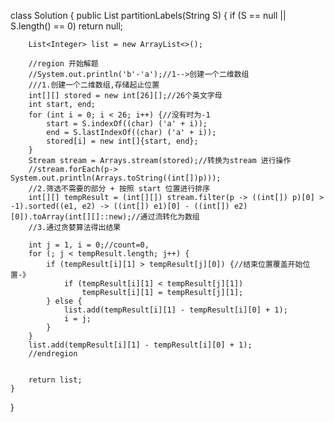 class Solution {
    public List<Integer> partitionLabels(String S) {
        if (S == null || S.length() == 0) return null;
		
		List<Integer> list = new ArrayList<>();

		//region 开始解题
		//System.out.println('b'-'a');//1-->创建一个二维数组
		///1.创建一个二维数组,存储起止位置
		int[][] stored = new int[26][];//26个英文字母
		int start, end;
		for (int i = 0; i < 26; i++) {//没有时为-1
			start = S.indexOf((char) ('a' + i));
			end = S.lastIndexOf((char) ('a' + i));
			stored[i] = new int[]{start, end};
		}
		Stream stream = Arrays.stream(stored);//转换为stream 进行操作
		//stream.forEach(p-> System.out.println(Arrays.toString((int[])p)));
		//2.筛选不需要的部分 + 按照 start 位置进行排序
		int[][] tempResult = (int[][]) stream.filter(p -> ((int[]) p)[0] > -1).sorted((e1, e2) -> ((int[]) e1)[0] - ((int[]) e2)[0]).toArray(int[][]::new);//通过流转化为数组
		//3.通过贪婪算法得出结果

		int j = 1, i = 0;//count=0,
		for (; j < tempResult.length; j++) {
			if (tempResult[i][1] > tempResult[j][0]) {//结束位置覆盖开始位置-》
				if (tempResult[i][1] < tempResult[j][1])
					tempResult[i][1] = tempResult[j][1];
			} else {
				list.add(tempResult[i][1] - tempResult[i][0] + 1);
				i = j;
			}
		}
		list.add(tempResult[i][1] - tempResult[i][0] + 1);
		//endregion


		return list;
    }
}
